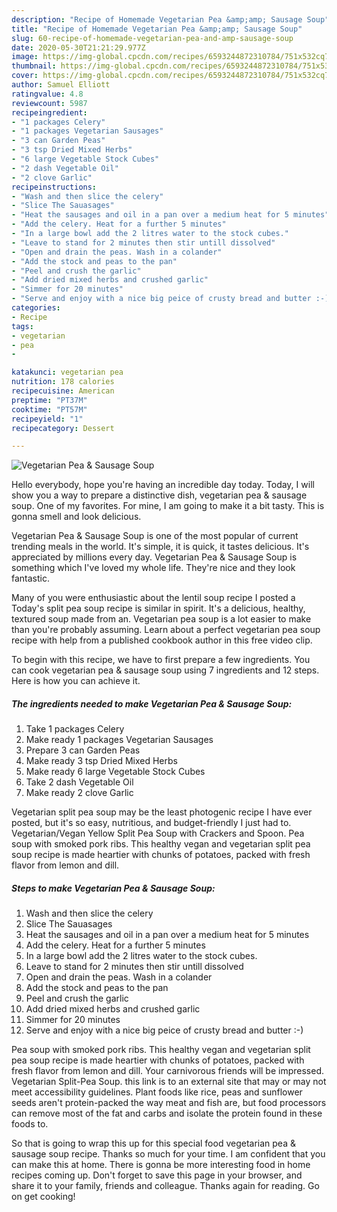 ```yaml
---
description: "Recipe of Homemade Vegetarian Pea &amp;amp; Sausage Soup"
title: "Recipe of Homemade Vegetarian Pea &amp;amp; Sausage Soup"
slug: 60-recipe-of-homemade-vegetarian-pea-and-amp-sausage-soup
date: 2020-05-30T21:21:29.977Z
image: https://img-global.cpcdn.com/recipes/6593244872310784/751x532cq70/vegetarian-pea-sausage-soup-recipe-main-photo.jpg
thumbnail: https://img-global.cpcdn.com/recipes/6593244872310784/751x532cq70/vegetarian-pea-sausage-soup-recipe-main-photo.jpg
cover: https://img-global.cpcdn.com/recipes/6593244872310784/751x532cq70/vegetarian-pea-sausage-soup-recipe-main-photo.jpg
author: Samuel Elliott
ratingvalue: 4.8
reviewcount: 5987
recipeingredient:
- "1 packages Celery"
- "1 packages Vegetarian Sausages"
- "3 can Garden Peas"
- "3 tsp Dried Mixed Herbs"
- "6 large Vegetable Stock Cubes"
- "2 dash Vegetable Oil"
- "2 clove Garlic"
recipeinstructions:
- "Wash and then slice the celery"
- "Slice The Sauasages"
- "Heat the sausages and oil in a pan over a medium heat for 5 minutes"
- "Add the celery. Heat for a further 5 minutes"
- "In a large bowl add the 2 litres water to the stock cubes."
- "Leave to stand for 2 minutes then stir untill dissolved"
- "Open and drain the peas. Wash in a colander"
- "Add the stock and peas to the pan"
- "Peel and crush the garlic"
- "Add dried mixed herbs and crushed garlic"
- "Simmer for 20 minutes"
- "Serve and enjoy with a nice big peice of crusty bread and butter :-)"
categories:
- Recipe
tags:
- vegetarian
- pea
- 

katakunci: vegetarian pea  
nutrition: 178 calories
recipecuisine: American
preptime: "PT37M"
cooktime: "PT57M"
recipeyield: "1"
recipecategory: Dessert

---
```



![Vegetarian Pea &amp; Sausage Soup](https://img-global.cpcdn.com/recipes/6593244872310784/751x532cq70/vegetarian-pea-sausage-soup-recipe-main-photo.jpg)

Hello everybody, hope you're having an incredible day today. Today, I will show you a way to prepare a distinctive dish, vegetarian pea &amp; sausage soup. One of my favorites. For mine, I am going to make it a bit tasty. This is gonna smell and look delicious.

Vegetarian Pea &amp; Sausage Soup is one of the most popular of current trending meals in the world. It's simple, it is quick, it tastes delicious. It's appreciated by millions every day. Vegetarian Pea &amp; Sausage Soup is something which I've loved my whole life. They're nice and they look fantastic.

Many of you were enthusiastic about the lentil soup recipe I posted a Today&#39;s split pea soup recipe is similar in spirit. It&#39;s a delicious, healthy, textured soup made from an. Vegetarian pea soup is a lot easier to make than you&#39;re probably assuming. Learn about a perfect vegetarian pea soup recipe with help from a published cookbook author in this free video clip.


To begin with this recipe, we have to first prepare a few ingredients. You can cook vegetarian pea &amp; sausage soup using 7 ingredients and 12 steps. Here is how you can achieve it.

<!--inarticleads1-->

##### The ingredients needed to make Vegetarian Pea &amp; Sausage Soup:

1. Take 1 packages Celery
1. Make ready 1 packages Vegetarian Sausages
1. Prepare 3 can Garden Peas
1. Make ready 3 tsp Dried Mixed Herbs
1. Make ready 6 large Vegetable Stock Cubes
1. Take 2 dash Vegetable Oil
1. Make ready 2 clove Garlic


Vegetarian split pea soup may be the least photogenic recipe I have ever posted, but it&#39;s so easy, nutritious, and budget-friendly I just had to. Vegetarian/Vegan Yellow Split Pea Soup with Crackers and Spoon. Pea soup with smoked pork ribs. This healthy vegan and vegetarian split pea soup recipe is made heartier with chunks of potatoes, packed with fresh flavor from lemon and dill. 

<!--inarticleads2-->

##### Steps to make Vegetarian Pea &amp; Sausage Soup:

1. Wash and then slice the celery
1. Slice The Sauasages
1. Heat the sausages and oil in a pan over a medium heat for 5 minutes
1. Add the celery. Heat for a further 5 minutes
1. In a large bowl add the 2 litres water to the stock cubes.
1. Leave to stand for 2 minutes then stir untill dissolved
1. Open and drain the peas. Wash in a colander
1. Add the stock and peas to the pan
1. Peel and crush the garlic
1. Add dried mixed herbs and crushed garlic
1. Simmer for 20 minutes
1. Serve and enjoy with a nice big peice of crusty bread and butter :-)


Pea soup with smoked pork ribs. This healthy vegan and vegetarian split pea soup recipe is made heartier with chunks of potatoes, packed with fresh flavor from lemon and dill. Your carnivorous friends will be impressed. Vegetarian Split-Pea Soup. this link is to an external site that may or may not meet accessibility guidelines. Plant foods like rice, peas and sunflower seeds aren&#39;t protein-packed the way meat and fish are, but food processors can remove most of the fat and carbs and isolate the protein found in these foods to. 

So that is going to wrap this up for this special food vegetarian pea &amp; sausage soup recipe. Thanks so much for your time. I am confident that you can make this at home. There is gonna be more interesting food in home recipes coming up. Don't forget to save this page in your browser, and share it to your family, friends and colleague. Thanks again for reading. Go on get cooking!

